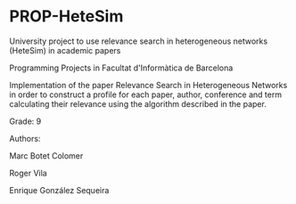 # PROP-HeteSim
University project to use relevance search in heterogeneous networks (HeteSim) in academic papers

Programming Projects in Facultat d'Informàtica de Barcelona

Implementation of the paper Relevance Search in Heterogeneous Networks in order to construct a profile for each paper, author, conference and term calculating their relevance using the algorithm described in the paper.

Grade: 9

Authors:

Marc Botet Colomer

Roger Vila

Enrique González Sequeira
